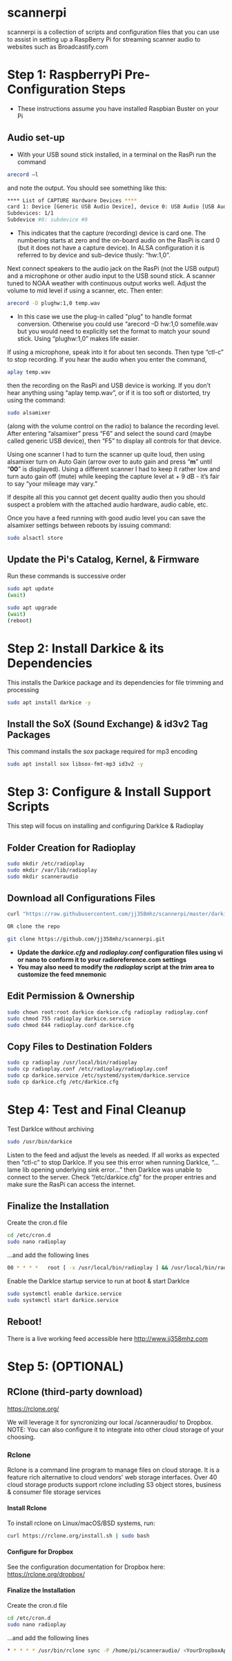 scannerpi
=========

scannerpi is a collection of scripts and configuration files that you can use to assist in setting up a RaspBerry Pi for streaming scanner audio to websites such as Broadcastify.com

# Step 1: RaspberryPi Pre-Configuration Steps

* These instructions assume you have installed Raspbian Buster on your Pi

## Audio set-up

* With your USB sound stick installed, in a terminal on the RasPi run the command

```bash
arecord –l
```
and note the output. You should see something like this:

```bash
**** List of CAPTURE Hardware Devices ****
card 1: Device [Generic USB Audio Device], device 0: USB Audio [USB Audio]
Subdevices: 1/1
Subdevice #0: subdevice #0
```
* This indicates that the capture (recording) device is card one. The numbering starts at zero and the on-board audio on the RasPi is card 0 (but it does not have a capture device). In ALSA configuration it is referred to by device and sub-device thusly: “hw:1,0”.

Next connect speakers to the audio jack on the RasPi (not the USB output) and a microphone or other audio input to the USB sound stick. A scanner tuned to NOAA weather with continuous output works well. Adjust the volume to mid level if using a scanner, etc. Then enter:

```bash
arecord -D plughw:1,0 temp.wav
```
* In this case we use the plug-in called "plug" to handle format conversion. Otherwise you could use “arecord –D hw:1,0 somefile.wav but you would need to explicitly set the format to match your sound stick. Using “plughw:1,0” makes life easier.

If using a microphone, speak into it for about ten seconds. Then type “ctl-c” to stop recording. If you hear the audio when you enter the command,

```bash
aplay temp.wav
```
then the recording on the RasPi and USB device is working. If you don’t hear anything using “aplay temp.wav”, or if it is too soft or distorted, try using the command:

```bash
sudo alsamixer
```
(along with the volume control on the radio) to balance the recording level. After entering “alsamixer” press “F6” and select the sound card (maybe called generic USB device), then “F5” to display all controls for that device.

Using one scanner I had to turn the scanner up quite loud, then using alsamixer turn on Auto Gain (arrow over to auto gain and press “**m**” until “**00**” is displayed). Using a different scanner I had to keep it rather low and turn auto gain off (mute) while keeping the capture level at + 9 dB - it’s fair to say “your mileage may vary.”

If despite all this you cannot get decent quality audio then you should suspect a problem with the attached audio hardware, audio cable, etc.

Once you have a feed running with good audio level you can save the alsamixer settings between reboots by issuing command:

```bash
sudo alsactl store
```

## Update the Pi's Catalog, Kernel, & Firmware
Run these commands is successive order
```bash
sudo apt update
(wait)
```
```bash
sudo apt upgrade
(wait)
(reboot)
```
# Step 2: Install Darkice & its Dependencies
This installs the Darkice package and its dependencies for file trimming and processing
```bash
sudo apt install darkice -y
```

## Install the SoX (Sound Exchange) & id3v2 Tag Packages
This command installs the *sox* package required for mp3 encoding
```bash
sudo apt install sox libsox-fmt-mp3 id3v2 -y
```

# Step 3: Configure & Install Support Scripts
This step will focus on installing and configuring DarkIce & Radioplay

## Folder Creation for Radioplay
```bash
sudo mkdir /etc/radioplay
sudo mkdir /var/lib/radioplay
sudo mkdir scanneraudio
```

## Download all Configurations Files
```bash
curl "https://raw.githubusercontent.com/jj358mhz/scannerpi/master/darkice.service" -o darkice.service && curl "https://raw.githubusercontent.com/jj358mhz/scannerpi/master/darkice.cfg" -o darkice.cfg && curl "https://raw.githubusercontent.com/jj358mhz/scannerpi/master/radioplay" -o radioplay && curl "https://raw.githubusercontent.com/jj358mhz/scannerpi/master/radioplay.conf" -o radioplay.conf

OR clone the repo

git clone https://github.com/jj358mhz/scannerpi.git
```
* **Update the *darkice.cfg* and *radioplay.conf* configuration files using vi or nano to conform it to your radioreference.com settings**
* **You may also need to modify the *radioplay* script at the *trim* area to customize the feed mnemonic**

## Edit Permission & Ownership
```bash
sudo chown root:root darkice darkice.cfg radioplay radioplay.conf
sudo chmod 755 radioplay darkice.service
sudo chmod 644 radioplay.conf darkice.cfg
```

## Copy Files to Destination Folders
```bash
sudo cp radioplay /usr/local/bin/radioplay
sudo cp radioplay.conf /etc/radioplay/radioplay.conf
sudo cp darkice.service /etc/systemd/system/darkice.service
sudo cp darkice.cfg /etc/darkice.cfg
```

# Step 4: Test and Final Cleanup
Test DarkIce without archiving
```bash
sudo /usr/bin/darkice
```
Listen to the feed and adjust the levels as needed. If all works as expected then “ctl-c” to stop DarkIce. If you see this error when running DarkIce, “…lame lib opening underlying sink error…” then DarkIce was unable to connect to the server. Check “/etc/darkice.cfg” for the proper entries and make sure the RasPi can access the internet.

## Finalize the Installation
Create the cron.d file
```bash
cd /etc/cron.d
sudo nano radioplay
```
...and add the following lines
```bash
00 * * * *   root [ -x /usr/local/bin/radioplay ] && /usr/local/bin/radioplay cron > /dev/null
```
Enable the DarkIce startup service to run at boot & start DarkIce
```bash
sudo systemctl enable darkice.service
sudo systemctl start darkice.service
```

## Reboot!

There is a live working feed accessible here <http://www.jj358mhz.com>

# Step 5: (OPTIONAL)

## RClone (third-party download)
<https://rclone.org/>

We will leverage it for syncronizing our local /scanneraudio/<files> to Dropbox. NOTE: You can also configure it to integrate into other cloud storage of your choosing.

### Rclone
Rclone is a command line program to manage files on cloud storage. It is a feature rich alternative to cloud vendors' web storage interfaces. Over 40 cloud storage products support rclone including S3 object stores, business & consumer file storage services

#### Install Rclone
To install rclone on Linux/macOS/BSD systems, run:
```bash
curl https://rclone.org/install.sh | sudo bash
```

#### Configure for Dropbox
See the configuration documentation for Dropbox here:
<https://rclone.org/dropbox/>

#### Finalize the Installation
Create the cron.d file
```bash
cd /etc/cron.d
sudo nano radioplay
```
...and add the following lines
```bash
* * * * * /usr/bin/rclone sync -P /home/pi/scanneraudio/ <YourDropboxAppName>:
```
